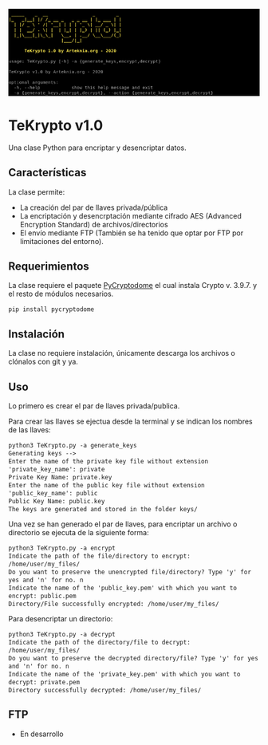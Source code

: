 <img
src="https://github.com/Arteknia/TeKrypto-Docs/blob/master/01.png"
alt="TeKrypto Home"
/>

# TeKrypto v1.0
Una clase Python para encriptar y desencriptar datos.

## Características

La clase permite:
* La creación del par de llaves privada/pública
* La encriptación y desencrptación mediante cifrado AES (Advanced Encryption Standard) de archivos/directorios
* El envío mediante FTP (También se ha tenido que optar por FTP por limitaciones del entorno).

## Requerimientos
La clase requiere el paquete [PyCryptodome](https://pycryptodome.readthedocs.io/en/latest/src/installation.html "PyCryptodome's Installation") el cual instala Crypto v. 3.9.7. y el resto de módulos necesarios.

```shell
pip install pycryptodome
```
## Instalación
La clase no requiere instalación, únicamente descarga los archivos o clónalos con git y ya.

## Uso

Lo primero es crear el par de llaves privada/publica.

Para crear las llaves se ejectua desde la terminal y se indican los nombres de las llaves:

```shell
python3 TeKrypto.py -a generate_keys
Generating keys -->
Enter the name of the private key file without extension 'private_key_name': private
Private Key Name: private.key
Enter the name of the public key file without extension 'public_key_name': public
Public Key Name: public.key
The keys are generated and stored in the folder keys/
```

Una vez se han generado el par de llaves, para encriptar un archivo o directorio se ejecuta de la siguiente forma:
```shell
python3 TeKrypto.py -a encrypt
Indicate the path of the file/directory to encrypt: /home/user/my_files/
Do you want to preserve the unencrypted file/directory? Type 'y' for yes and 'n' for no. n
Indicate the name of the 'public_key.pem' with which you want to encrypt: public.pem
Directory/File successfully encrypted: /home/user/my_files/
```
Para desencriptar un directorio:

```shell
python3 TeKrypto.py -a decrypt
Indicate the path of the directory/file to decrypt: /home/user/my_files/
Do you want to preserve the decrypted directory/file? Type 'y' for yes and 'n' for no. n
Indicate the name of the 'private_key.pem' with which you want to decrypt: private.pem
Directory successfully decrypted: /home/user/my_files/
```

## FTP

* En desarrollo
